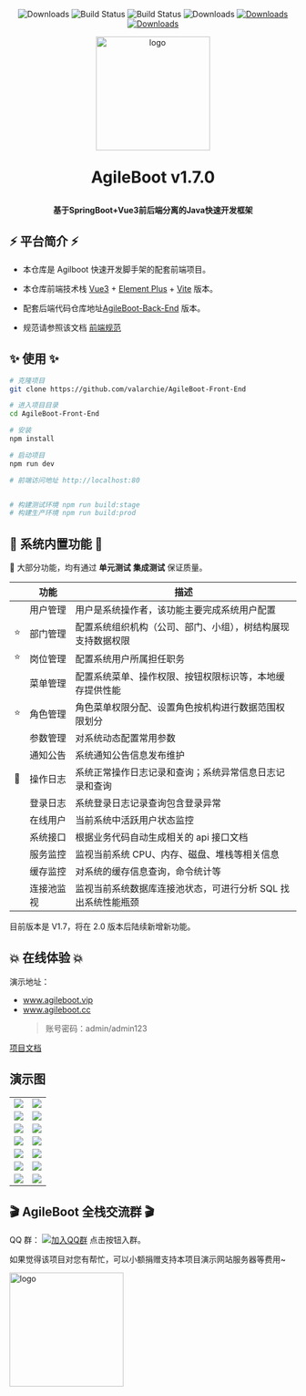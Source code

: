 <p align="center">
      <img src="https://img.shields.io/badge/Release-V1.7.0-green.svg" alt="Downloads">
      <img src="https://img.shields.io/badge/JDK-1.8+-green.svg" alt="Build Status">
  <img src="https://img.shields.io/badge/license-MIT-blue.svg" alt="Build Status">
   <img src="https://img.shields.io/badge/Spring%20Boot-2.7.1-blue.svg" alt="Downloads">
   <a target="_blank" href="https://bladex.vip">
   <img src="https://img.shields.io/badge/Author-valarchie-ff69b4.svg" alt="Downloads">
 </a>
 <a target="_blank" href="https://bladex.vip">
   <img src="https://img.shields.io/badge/Copyright%20-@Agileboot-%23ff3f59.svg" alt="Downloads">
 </a>
 </p>  
<p align="center">

<img alt="logo" height="200" src="https://oscimg.oschina.net/oscnet/up-eda2a402cc061f1f5f40d9ac4c084f4c98c.png">
</p>
<h1 align="center" style="margin: 30px 0 30px; font-weight: bold;">AgileBoot v1.7.0</h1>

<h4 align="center">基于SpringBoot+Vue3前后端分离的Java快速开发框架</h4>
<p align="center">
</p>

## ⚡ 平台简介 ⚡

- 本仓库是 Agilboot 快速开发脚手架的配套前端项目。
- 本仓库前端技术栈 [Vue3](https://v3.cn.vuejs.org) + [Element Plus](https://element-plus.org/zh-CN) + [Vite](https://cn.vitejs.dev) 版本。
- 配套后端代码仓库地址[AgileBoot-Back-End](https://github.com/valarchie/AgileBoot-Back-End) 版本。

- 规范请参照该文档 [前端规范](https://gitee.com/MinJieLiu/web-standard#/MinJieLiu/web-standard)

## ✨ 使用 ✨

```bash
# 克隆项目
git clone https://github.com/valarchie/AgileBoot-Front-End

# 进入项目目录
cd AgileBoot-Front-End

# 安装
npm install

# 启动项目
npm run dev

# 前端访问地址 http://localhost:80


# 构建测试环境 npm run build:stage
# 构建生产环境 npm run build:prod
```

## 🙊 系统内置功能 🙊

🙂 大部分功能，均有通过 **单元测试** **集成测试** 保证质量。

|     | 功能       | 描述                                                          |
| --- | ---------- | ------------------------------------------------------------- |
|     | 用户管理   | 用户是系统操作者，该功能主要完成系统用户配置                  |
| ⭐  | 部门管理   | 配置系统组织机构（公司、部门、小组），树结构展现支持数据权限  |
| ⭐  | 岗位管理   | 配置系统用户所属担任职务                                      |
|     | 菜单管理   | 配置系统菜单、操作权限、按钮权限标识等，本地缓存提供性能      |
| ⭐  | 角色管理   | 角色菜单权限分配、设置角色按机构进行数据范围权限划分          |
|     | 参数管理   | 对系统动态配置常用参数                                        |
|     | 通知公告   | 系统通知公告信息发布维护                                      |
| 🚀  | 操作日志   | 系统正常操作日志记录和查询；系统异常信息日志记录和查询        |
|     | 登录日志   | 系统登录日志记录查询包含登录异常                              |
|     | 在线用户   | 当前系统中活跃用户状态监控                                    |
|     | 系统接口   | 根据业务代码自动生成相关的 api 接口文档                       |
|     | 服务监控   | 监视当前系统 CPU、内存、磁盘、堆栈等相关信息                  |
|     | 缓存监控   | 对系统的缓存信息查询，命令统计等                              |
|     | 连接池监视 | 监视当前系统数据库连接池状态，可进行分析 SQL 找出系统性能瓶颈 |

目前版本是 V1.7，将在 2.0 版本后陆续新增新功能。

## 💥 在线体验 💥

演示地址：

- www.agileboot.vip
- www.agileboot.cc
  > 账号密码：admin/admin123

[项目文档](https://juejin.cn/column/7159946528827080734)

## 演示图

<table>
    <tr>
        <td><img src="https://oscimg.oschina.net/oscnet/cd1f90be5f2684f4560c9519c0f2a232ee8.jpg"/></td>
        <td><img src="https://oscimg.oschina.net/oscnet/1cbcf0e6f257c7d3a063c0e3f2ff989e4b3.jpg"/></td>
    </tr>
    <tr>
        <td><img src="https://oscimg.oschina.net/oscnet/up-8074972883b5ba0622e13246738ebba237a.png"/></td>
        <td><img src="https://oscimg.oschina.net/oscnet/up-9f88719cdfca9af2e58b352a20e23d43b12.png"/></td>
    </tr>
    <tr>
        <td><img src="https://oscimg.oschina.net/oscnet/up-39bf2584ec3a529b0d5a3b70d15c9b37646.png"/></td>
        <td><img src="https://oscimg.oschina.net/oscnet/up-936ec82d1f4872e1bc980927654b6007307.png"/></td>
    </tr>
	<tr>
        <td><img src="https://oscimg.oschina.net/oscnet/up-b2d62ceb95d2dd9b3fbe157bb70d26001e9.png"/></td>
        <td><img src="https://oscimg.oschina.net/oscnet/up-d67451d308b7a79ad6819723396f7c3d77a.png"/></td>
    </tr>	 
    <tr>
        <td><img src="https://oscimg.oschina.net/oscnet/5e8c387724954459291aafd5eb52b456f53.jpg"/></td>
        <td><img src="https://oscimg.oschina.net/oscnet/644e78da53c2e92a95dfda4f76e6d117c4b.jpg"/></td>
    </tr>
	<tr>
        <td><img src="https://oscimg.oschina.net/oscnet/up-8370a0d02977eebf6dbf854c8450293c937.png"/></td>
        <td><img src="https://oscimg.oschina.net/oscnet/up-49003ed83f60f633e7153609a53a2b644f7.png"/></td>
    </tr>
	<tr>
        <td><img src="https://oscimg.oschina.net/oscnet/up-d4fe726319ece268d4746602c39cffc0621.png"/></td>
        <td><img src="https://oscimg.oschina.net/oscnet/up-c195234bbcd30be6927f037a6755e6ab69c.png"/></td>
    </tr>
   
</table>

## 🎬 AgileBoot 全栈交流群 🎬

QQ 群： [![加入QQ群](https://img.shields.io/badge/1398880-blue.svg)](https://qm.qq.com/cgi-bin/qm/qr?k=TR5guoXS0HssErVWefmdFRirJvfpEvp1&jump_from=webapi&authKey=VkWMmVhp/pNdWuRD8sqgM+Sv2+Vy2qCJQSeLmeXlLtfER2RJBi6zL56PdcRlCmTs) 点击按钮入群。

如果觉得该项目对您有帮忙，可以小额捐赠支持本项目演示网站服务器等费用~

<img alt="logo" height="200" src="https://oscimg.oschina.net/oscnet/up-28b63fdd7b3ce003bd30c25883f2276212b.png">
